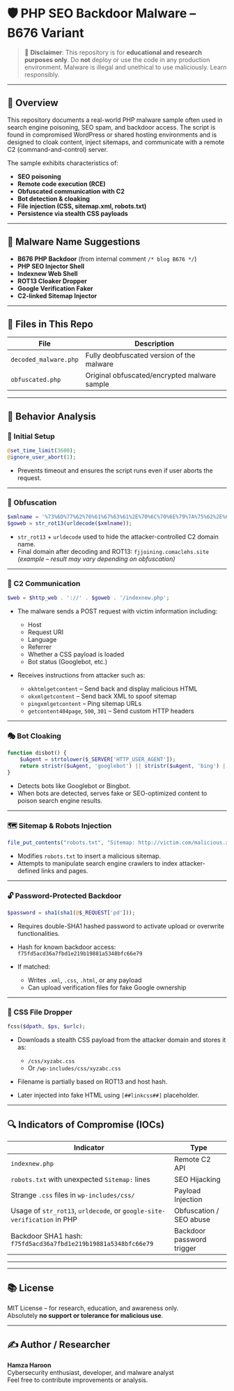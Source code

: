 # 🛡️ PHP SEO Backdoor Malware – B676 Variant

> 🚨 **Disclaimer**: This repository is for **educational and research purposes only**. Do **not** deploy or use the code in any production environment. Malware is illegal and unethical to use maliciously. Learn responsibly.

---

## 📄 Overview

This repository documents a real-world PHP malware sample often used in search engine poisoning, SEO spam, and backdoor access. The script is found in compromised WordPress or shared hosting environments and is designed to cloak content, inject sitemaps, and communicate with a remote C2 (command-and-control) server.

The sample exhibits characteristics of:
- **SEO poisoning**
- **Remote code execution (RCE)**
- **Obfuscated communication with C2**
- **Bot detection & cloaking**
- **File injection (CSS, sitemap.xml, robots.txt)**
- **Persistence via stealth CSS payloads**

---

## 🧬 Malware Name Suggestions

- **B676 PHP Backdoor** (from internal comment `/* blog B676 */`)
- **PHP SEO Injector Shell**
- **Indexnew Web Shell**
- **ROT13 Cloaker Dropper**
- **Google Verification Faker**
- **C2-linked Sitemap Injector**

---

## 📂 Files in This Repo

| File                | Description                                    |
|---------------------|------------------------------------------------|
| `decoded_malware.php`     | Fully deobfuscated version of the malware      |
| `obfuscated.php` | Original obfuscated/encrypted malware sample |

---

## 🧪 Behavior Analysis

### 🔐 Initial Setup

```php
@set_time_limit(3600);
@ignore_user_abort(1);
```

- Prevents timeout and ensures the script runs even if user aborts the request.

---

### 🧅 Obfuscation

```php
$xmlname = '%73%6D%77%62%76%61%67%63%61%2E%70%6C%70%6E%79%7A%75%62%2E%66%76%67%72';
$goweb = str_rot13(urldecode($xmlname));
```

- `str_rot13` + `urldecode` used to hide the attacker-controlled C2 domain name.
- Final domain after decoding and ROT13: `fjjoining.comaclehs.site` *(example – result may vary depending on obfuscation)*

---

### 📡 C2 Communication

```php
$web = $http_web . '://' . $goweb . '/indexnew.php';
```

- The malware sends a POST request with victim information including:
  - Host
  - Request URI
  - Language
  - Referrer
  - Whether a CSS payload is loaded
  - Bot status (Googlebot, etc.)

- Receives instructions from attacker such as:
  - `okhtmlgetcontent` – Send back and display malicious HTML
  - `okxmlgetcontent` – Send back XML to spoof sitemap
  - `pingxmlgetcontent` – Ping sitemap URLs
  - `getcontent404page`, `500`, `301` – Send custom HTTP headers

---

### 🎭 Bot Cloaking

```php
function disbot() {
    $uAgent = strtolower($_SERVER['HTTP_USER_AGENT']);
    return stristr($uAgent, 'googlebot') || stristr($uAgent, 'bing') || ...;
}
```

- Detects bots like Googlebot or Bingbot.
- When bots are detected, serves fake or SEO-optimized content to poison search engine results.

---

### 🗺 Sitemap & Robots Injection

```php
file_put_contents("robots.txt", "Sitemap: http://victim.com/malicious.xml");
```

- Modifies `robots.txt` to insert a malicious sitemap.
- Attempts to manipulate search engine crawlers to index attacker-defined links and pages.

---

### 🔓 Password-Protected Backdoor

```php
$password = sha1(sha1(@$_REQUEST['pd']));
```

- Requires double-SHA1 hashed password to activate upload or overwrite functionalities.
- Hash for known backdoor access:  
  `f75fd5acd36a7fbd1e219b19881a5348bfc66e79`

- If matched:
  - Writes `.xml`, `.css`, `.html`, or any payload
  - Can upload verification files for fake Google ownership

---

### 🧬 CSS File Dropper

```php
fcss($dpath, $ps, $urlc);
```

- Downloads a stealth CSS payload from the attacker domain and stores it as:
  - `/css/xyzabc.css`
  - Or `/wp-includes/css/xyzabc.css`

- Filename is partially based on ROT13 and host hash.
- Later injected into fake HTML using `[##linkcss##]` placeholder.

---

## 🔍 Indicators of Compromise (IOCs)

| Indicator | Type |
|----------|------|
| `indexnew.php` | Remote C2 API |
| `robots.txt` with unexpected `Sitemap:` lines | SEO Hijacking |
| Strange `.css` files in `wp-includes/css/` | Payload Injection |
| Usage of `str_rot13`, `urldecode`, or `google-site-verification` in PHP | Obfuscation / SEO abuse |
| Backdoor SHA1 hash: `f75fd5acd36a7fbd1e219b19881a5348bfc66e79` | Backdoor password trigger |

---



---

## 📚 License

MIT License – for research, education, and awareness only.  
Absolutely **no support or tolerance for malicious use**.

---

## ✍️ Author / Researcher

**Hamza Haroon**  
Cybersecurity enthusiast, developer, and malware analyst  
Feel free to contribute improvements or analysis.
